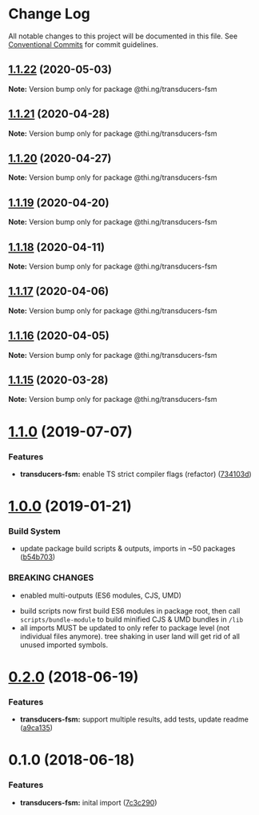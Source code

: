 # Change Log

All notable changes to this project will be documented in this file.
See [Conventional Commits](https://conventionalcommits.org) for commit guidelines.

## [1.1.22](https://github.com/thi-ng/umbrella/compare/@thi.ng/transducers-fsm@1.1.21...@thi.ng/transducers-fsm@1.1.22) (2020-05-03)

**Note:** Version bump only for package @thi.ng/transducers-fsm





## [1.1.21](https://github.com/thi-ng/umbrella/compare/@thi.ng/transducers-fsm@1.1.20...@thi.ng/transducers-fsm@1.1.21) (2020-04-28)

**Note:** Version bump only for package @thi.ng/transducers-fsm





## [1.1.20](https://github.com/thi-ng/umbrella/compare/@thi.ng/transducers-fsm@1.1.19...@thi.ng/transducers-fsm@1.1.20) (2020-04-27)

**Note:** Version bump only for package @thi.ng/transducers-fsm





## [1.1.19](https://github.com/thi-ng/umbrella/compare/@thi.ng/transducers-fsm@1.1.18...@thi.ng/transducers-fsm@1.1.19) (2020-04-20)

**Note:** Version bump only for package @thi.ng/transducers-fsm





## [1.1.18](https://github.com/thi-ng/umbrella/compare/@thi.ng/transducers-fsm@1.1.17...@thi.ng/transducers-fsm@1.1.18) (2020-04-11)

**Note:** Version bump only for package @thi.ng/transducers-fsm





## [1.1.17](https://github.com/thi-ng/umbrella/compare/@thi.ng/transducers-fsm@1.1.16...@thi.ng/transducers-fsm@1.1.17) (2020-04-06)

**Note:** Version bump only for package @thi.ng/transducers-fsm





## [1.1.16](https://github.com/thi-ng/umbrella/compare/@thi.ng/transducers-fsm@1.1.15...@thi.ng/transducers-fsm@1.1.16) (2020-04-05)

**Note:** Version bump only for package @thi.ng/transducers-fsm





## [1.1.15](https://github.com/thi-ng/umbrella/compare/@thi.ng/transducers-fsm@1.1.14...@thi.ng/transducers-fsm@1.1.15) (2020-03-28)

**Note:** Version bump only for package @thi.ng/transducers-fsm





# [1.1.0](https://github.com/thi-ng/umbrella/compare/@thi.ng/transducers-fsm@1.0.19...@thi.ng/transducers-fsm@1.1.0) (2019-07-07)

### Features

* **transducers-fsm:** enable TS strict compiler flags (refactor) ([734103d](https://github.com/thi-ng/umbrella/commit/734103d))

# [1.0.0](https://github.com/thi-ng/umbrella/compare/@thi.ng/transducers-fsm@0.2.36...@thi.ng/transducers-fsm@1.0.0) (2019-01-21)

### Build System

* update package build scripts & outputs, imports in ~50 packages ([b54b703](https://github.com/thi-ng/umbrella/commit/b54b703))

### BREAKING CHANGES

* enabled multi-outputs (ES6 modules, CJS, UMD)

- build scripts now first build ES6 modules in package root, then call
  `scripts/bundle-module` to build minified CJS & UMD bundles in `/lib`
- all imports MUST be updated to only refer to package level
  (not individual files anymore). tree shaking in user land will get rid of
  all unused imported symbols.

<a name="0.2.0"></a>
# [0.2.0](https://github.com/thi-ng/umbrella/compare/@thi.ng/transducers-fsm@0.1.0...@thi.ng/transducers-fsm@0.2.0) (2018-06-19)

### Features

* **transducers-fsm:** support multiple results, add tests, update readme ([a9ca135](https://github.com/thi-ng/umbrella/commit/a9ca135))

<a name="0.1.0"></a>
# 0.1.0 (2018-06-18)

### Features

* **transducers-fsm:** inital import ([7c3c290](https://github.com/thi-ng/umbrella/commit/7c3c290))
